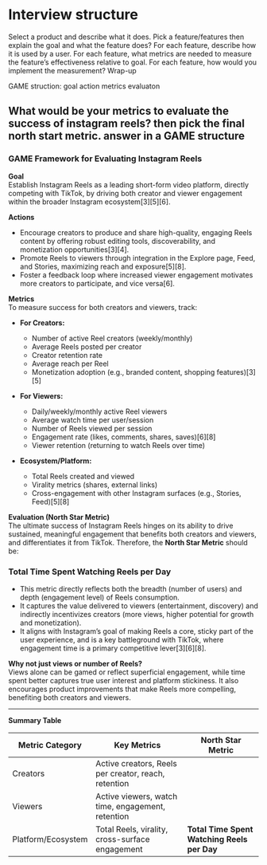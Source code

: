 # Interview structure

Select a product and describe what it does.
Pick a feature/features then explain the goal and what the feature does?
For each feature, describe how it is used by a user.
For each feature, what metrics are needed to measure the feature’s effectiveness relative to goal.
For each feature, how would you implement the measurement?
Wrap-up

GAME struction: goal action metrics evaluaton

## What would be your metrics to evaluate the success of instagram reels? then pick the final north start metric. answer in a GAME structure

### GAME Framework for Evaluating Instagram Reels

**Goal**  
Establish Instagram Reels as a leading short-form video platform, directly competing with TikTok, by driving both creator and viewer engagement within the broader Instagram ecosystem[3][5][6].

**Actions**  
- Encourage creators to produce and share high-quality, engaging Reels content by offering robust editing tools, discoverability, and monetization opportunities[3][4].
- Promote Reels to viewers through integration in the Explore page, Feed, and Stories, maximizing reach and exposure[5][8].
- Foster a feedback loop where increased viewer engagement motivates more creators to participate, and vice versa[6].

**Metrics**  
To measure success for both creators and viewers, track:

- **For Creators:**
  - Number of active Reel creators (weekly/monthly)
  - Average Reels posted per creator
  - Creator retention rate
  - Average reach per Reel
  - Monetization adoption (e.g., branded content, shopping features)[3][5]

- **For Viewers:**
  - Daily/weekly/monthly active Reel viewers
  - Average watch time per user/session
  - Number of Reels viewed per session
  - Engagement rate (likes, comments, shares, saves)[6][8]
  - Viewer retention (returning to watch Reels over time)

- **Ecosystem/Platform:**
  - Total Reels created and viewed
  - Virality metrics (shares, external links)
  - Cross-engagement with other Instagram surfaces (e.g., Stories, Feed)[5][8]

**Evaluation (North Star Metric)**  
The ultimate success of Instagram Reels hinges on its ability to drive sustained, meaningful engagement that benefits both creators and viewers, and differentiates it from TikTok. Therefore, the **North Star Metric** should be:

### Total Time Spent Watching Reels per Day

- This metric directly reflects both the breadth (number of users) and depth (engagement level) of Reels consumption.
- It captures the value delivered to viewers (entertainment, discovery) and indirectly incentivizes creators (more views, higher potential for growth and monetization).
- It aligns with Instagram’s goal of making Reels a core, sticky part of the user experience, and is a key battleground with TikTok, where engagement time is a primary competitive lever[3][6][8].

**Why not just views or number of Reels?**  
Views alone can be gamed or reflect superficial engagement, while time spent better captures true user interest and platform stickiness. It also encourages product improvements that make Reels more compelling, benefiting both creators and viewers.

---

**Summary Table**

| Metric Category     | Key Metrics                                         | North Star Metric                  |
|---------------------|----------------------------------------------------|------------------------------------|
| Creators            | Active creators, Reels per creator, reach, retention|                                    |
| Viewers             | Active viewers, watch time, engagement, retention  |                                    |
| Platform/Ecosystem  | Total Reels, virality, cross-surface engagement    | **Total Time Spent Watching Reels per Day** |

